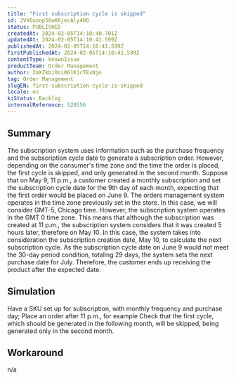 ```yaml
---
title: "First subscription cycle is skipped"
id: 2VX6uoop56wK6jecAly40G
status: PUBLISHED
createdAt: 2024-02-05T14:10:40.701Z
updatedAt: 2024-02-05T14:10:41.599Z
publishedAt: 2024-02-05T14:10:41.599Z
firstPublishedAt: 2024-02-05T14:10:41.599Z
contentType: knownIssue
productTeam: Order Management
author: 2mXZkbi0oi061KicTExNjo
tag: Order Management
slugEN: first-subscription-cycle-is-skipped
locale: en
kiStatus: Backlog
internalReference: 528556
---
```


## Summary


The subscription system uses information such as the purchase frequency and the subscription cycle date to generate a subscription order. However, depending on the consumer's time zone and the time the order is placed, the first cycle is skipped, and only generated in the second month.
Suppose that on May 9, 11 p.m., a customer created a monthly subscription and set the subscription cycle date for the 9th day of each month, expecting that the first order would be placed on June 9.
The orders management system operates in the time zone previously set in the store. In this case, we will consider GMT-5, Chicago time. However, the subscription system operates in the GMT 0 time zone. This means that although the subscription was created at 11 p.m., the subscription system considers that it was created 5 hours later, therefore on May 10.
In this case, the system takes into consideration the subscription creation date, May 10, to calculate the next subscription cycle. As the subscription cycle date on June 9 would not meet the 30-day period condition, totaling 29 days, the system sets the next purchase date for July. Therefore, the customer ends up receiving the product after the expected date.


##

## Simulation


Have a SKU set up for subscription, with monthly frequency and purchase day;
Place an order after 11 p.m., for example
Check that the first cycle, which should be generated in the following month, will be skipped, being generated only in the second month.



##

## Workaround


n/a





